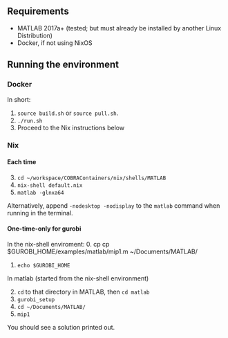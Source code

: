 ## Requirements

* MATLAB 2017a+ (tested; but must already be installed by another Linux Distribution)
* Docker, if not using NixOS


## Running the environment

### Docker

In short:

1. `source build.sh` or `source pull.sh`.
2. `./run.sh`
3. Proceed to the Nix instructions below

### Nix

#### Each time

3. `cd ~/workspace/COBRAContainers/nix/shells/MATLAB`
4. `nix-shell default.nix`
5. `matlab -glnxa64`

Alternatively, append `-nodesktop -nodisplay` to the `matlab` command
when running in the terminal.

#### One-time-only for gurobi

In the nix-shell enviroment:
0. cp cp $GUROBI_HOME/examples/matlab/mip1.m ~/Documents/MATLAB/
1. `echo $GUROBI_HOME`

In matlab (started from the nix-shell environment)

2. `cd` to that directory in MATLAB, then `cd matlab`
3. `gurobi_setup`
4. `cd ~/Documents/MATLAB/`
5. `mip1`

You should see a solution printed out.

